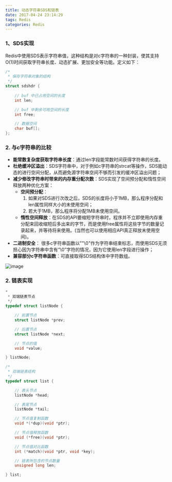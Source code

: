 ```yaml
---
title: 动态字符串SDS和链表
date: 2017-04-24 23:14:29
tags: Redis
categories: Redis
---
```


### 1、SDS实现  
Redis中使用SDS表示字符串值，这种结构是对c字符串的一种封装，使其支持O(1)时间获取字符串长度、动态扩展、更加安全等功能。定义如下：
```C
/*
 * 保存字符串对象的结构
 */
struct sdshdr {
    
    // buf 中已占用空间的长度
    int len;

    // buf 中剩余可用空间的长度
    int free;

    // 数据空间
    char buf[];
};
```

### 2. 与c字符串的比较  
- **能常数复杂度获取字符串长度**：通过len字段能常数时间获得字符串的长度。  
- **杜绝缓冲区溢出**：SDS字符串中，对于例如c字符串的strcat等操作，SDS能动态的进行空间分配，从而避免源字符串空间不够而引发的缓冲区溢出问题；  
- **减少修改字符串时带来的内存重分配次数**：SDS实现了空间预分配和惰性空间释放两种优化方案：
    - **空间预分配**：  
        1. 如果对SDS进行次改之后，SDS的长度将小于1MB，那么程序分配和len属性同样大小的未使用空间；  
        2. 若大于1MB，那么程序将分配1MB未使用空间。    
    - **惰性空间释放**：在SDS的API要缩短字符串时，程序并不立即使用内存重分配来回收缩短后多出来的字节，而是使用free属性将这些字节的数量记录起来，并等待将来使用。(当然也可以使用相应API真正释放未使用空间)。    
- **二进制安全**：  很多c字符串函数以""\0"作为字符串结束标志，而使用SDS无须担心因为字符串中含有“\0”字符的情况，因为它使用len字段进行操作；  
- **兼容部分c字符串函数**：可直接取得SDS结构体中字符数组。  

![image](http://note.youdao.com/yws/api/personal/file/35B84ABEF3DC455287219A8A2B208D5B?method=download&shareKey=1e9e5404ae7d10614191cd16a60ba935)  


### 2. 链表实现  

```c
*
 * 双端链表节点
 */
typedef struct listNode {

    // 前置节点
    struct listNode *prev;

    // 后置节点
    struct listNode *next;

    // 节点的值
    void *value;

} listNode;

/*
 * 双端链表结构
 */
typedef struct list {

    // 表头节点
    listNode *head;

    // 表尾节点
    listNode *tail;

    // 节点值复制函数
    void *(*dup)(void *ptr);

    // 节点值释放函数
    void (*free)(void *ptr);

    // 节点值对比函数
    int (*match)(void *ptr, void *key);

    // 链表所包含的节点数量
    unsigned long len;

} list;

```
